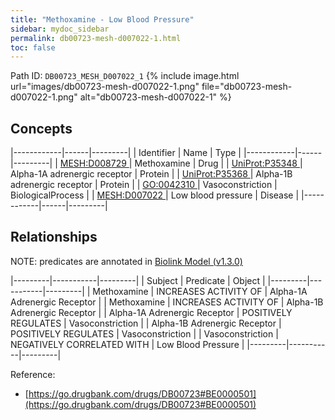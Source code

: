 ```yaml
---
title: "Methoxamine - Low Blood Pressure"
sidebar: mydoc_sidebar
permalink: db00723-mesh-d007022-1.html
toc: false 
---
```



Path ID: `DB00723_MESH_D007022_1`
{% include image.html url="images/db00723-mesh-d007022-1.png" file="db00723-mesh-d007022-1.png" alt="db00723-mesh-d007022-1" %}

## Concepts

|------------|------|---------|
| Identifier | Name | Type    |
|------------|------|---------|
| <a href="https://identifiers.org/MESH:D008729">MESH:D008729 </a> | Methoxamine | Drug |
| <a href="https://identifiers.org/UniProt:P35348">UniProt:P35348 </a> | Alpha-1A adrenergic receptor | Protein |
| <a href="https://identifiers.org/UniProt:P35368">UniProt:P35368 </a> | Alpha-1B adrenergic receptor | Protein |
| <a href="https://identifiers.org/GO:0042310">GO:0042310 </a> | Vasoconstriction | BiologicalProcess |
| <a href="https://identifiers.org/MESH:D007022">MESH:D007022 </a> | Low blood pressure | Disease |
|------------|------|---------|

## Relationships


NOTE: predicates are annotated in <a href="https://github.com/biolink/biolink-model/releases/tag/v1.3.0">Biolink Model (v1.3.0)</a>

|---------|-----------|---------|
| Subject | Predicate | Object  |
|---------|-----------|---------|
| Methoxamine | INCREASES ACTIVITY OF | Alpha-1A Adrenergic Receptor |
| Methoxamine | INCREASES ACTIVITY OF | Alpha-1B Adrenergic Receptor |
| Alpha-1A Adrenergic Receptor | POSITIVELY REGULATES | Vasoconstriction |
| Alpha-1B Adrenergic Receptor | POSITIVELY REGULATES | Vasoconstriction |
| Vasoconstriction | NEGATIVELY CORRELATED WITH | Low Blood Pressure |
|---------|-----------|---------|

Reference: 
  - [https://go.drugbank.com/drugs/DB00723#BE0000501](https://go.drugbank.com/drugs/DB00723#BE0000501)
